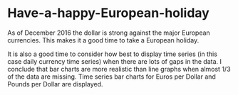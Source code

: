 # Have-a-happy-European-holiday

As of December 2016 the dollar is strong against the major European currencies. This makes it a good time to take a European holiday.

It is also a good time to consider how best to display time series (in this case daily currency time series) when there are lots of gaps in the data. I conclude that bar charts are more realistic than line graphs when almost 1/3 of the data are missing. Time series bar charts for Euros per Dollar and Pounds per Dollar are displayed.
